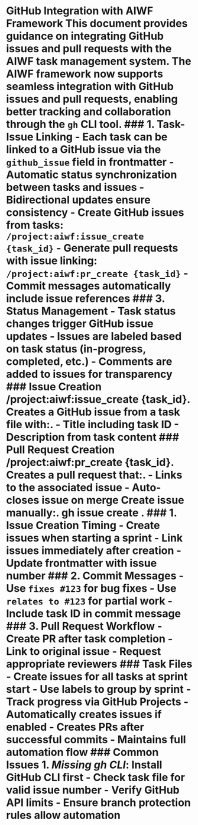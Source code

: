 # GitHub Integration with AIWF Framework This document provides guidance on integrating GitHub issues and pull requests with the AIWF task management system. The AIWF framework now supports seamless integration with GitHub issues and pull requests, enabling better tracking and collaboration through the `gh` CLI tool. ### 1. Task-Issue Linking - Each task can be linked to a GitHub issue via the `github_issue` field in frontmatter - Automatic status synchronization between tasks and issues - Bidirectional updates ensure consistency - Create GitHub issues from tasks: `/project:aiwf:issue_create {task_id}` - Generate pull requests with issue linking: `/project:aiwf:pr_create {task_id}` - Commit messages automatically include issue references ### 3. Status Management - Task status changes trigger GitHub issue updates - Issues are labeled based on task status (in-progress, completed, etc.) - Comments are added to issues for transparency ### Issue Creation /project:aiwf:issue_create {task_id}. Creates a GitHub issue from a task file with:. - Title including task ID - Description from task content ### Pull Request Creation /project:aiwf:pr_create {task_id}. Creates a pull request that:. - Links to the associated issue - Auto-closes issue on merge Create issue manually:. gh issue create \. ### 1. Issue Creation Timing - Create issues when starting a sprint - Link issues immediately after creation - Update frontmatter with issue number ### 2. Commit Messages - Use `fixes #123` for bug fixes - Use `relates to #123` for partial work - Include task ID in commit message ### 3. Pull Request Workflow - Create PR after task completion - Link to original issue - Request appropriate reviewers ### Task Files - Create issues for all tasks at sprint start - Use labels to group by sprint - Track progress via GitHub Projects - Automatically creates issues if enabled - Creates PRs after successful commits - Maintains full automation flow ### Common Issues 1. *Missing gh CLI*: Install GitHub CLI first - Check task file for valid issue number - Verify GitHub API limits - Ensure branch protection rules allow automation